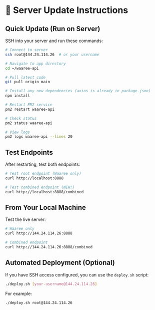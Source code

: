 # 🔄 Server Update Instructions

## Quick Update (Run on Server)

SSH into your server and run these commands:

```bash
# Connect to server
ssh root@144.24.114.26  # or your username

# Navigate to app directory
cd ~/waaree-api

# Pull latest code
git pull origin main

# Install any new dependencies (axios is already in package.json)
npm install

# Restart PM2 service
pm2 restart waaree-api

# Check status
pm2 status waaree-api

# View logs
pm2 logs waaree-api --lines 20
```

## Test Endpoints

After restarting, test both endpoints:

```bash
# Test root endpoint (Waaree only)
curl http://localhost:8888

# Test combined endpoint (NEW!)
curl http://localhost:8888/combined
```

## From Your Local Machine

Test the live server:

```bash
# Waaree only
curl http://144.24.114.26:8888

# Combined endpoint
curl http://144.24.114.26:8888/combined
```

## Automated Deployment (Optional)

If you have SSH access configured, you can use the `deploy.sh` script:

```bash
./deploy.sh [your-username@144.24.114.26]
```

For example:
```bash
./deploy.sh root@144.24.114.26
```

